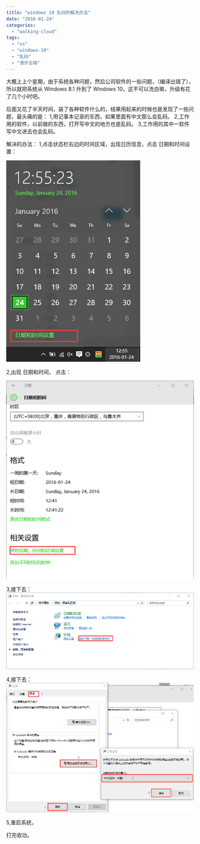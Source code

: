 ```yaml
---
title: "windows 10 乱码的解决办法"
date: "2016-01-24"
categories: 
  - "walking-cloud"
tags: 
  - "os"
  - "windows-10"
  - "乱码"
  - "漫步云端"
---
```


大概上上个星期，由于系统各种问题，然后公司软件的一些问题，（编译出错了），所以就把系统从 Windows 8.1 升到了 Windows 10，这不可以洗白嘛，升级有花了几个小时吧。

后面又花了半天时间，装了各种软件什么的，结果用起来的时候也是发现了一些问题，最头痛的是： 1,用记事本记录的东西，如果里面有中文那么会乱码。 2,工作用的软件，以前做的东西，打开写中文的地方也是乱码。 3,工作用的其中一软件写中文进去也会乱码。

解决的办法： 1,点击状态栏右边的时间区域，出现日历信息，点击 日期和时间设置：

![windows10-cal-panel](/assets/images/windows10-cal-panel.png)

2,出现 日期和时间， 点击：

![windows10-datatime-panel](/assets/images/windows10-datatime-panel.png)

3,接下去： ![windows10-datatimelang-panel](/assets/images/windows10-datatimelang-panel.png)

4,接下去： ![windows10-changezone-panel](/assets/images/windows10-changezone-panel.png)

5,重启系统，

打完收功。
